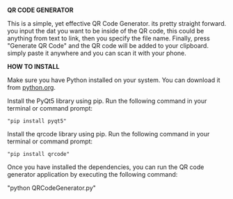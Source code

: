 **QR CODE GENERATOR**

This is a simple, yet effective QR Code Generator. its pretty straight forward. you input the dat you want to be inside of the QR code,
this could be anything from text to link, then you specify the file name. Finally, press "Generate QR Code" and the QR code will be added to your clipboard.
simply paste it anywhere and you can scan it with your phone.


**HOW TO INSTALL**

 Make sure you have Python installed on your system. You can download it from [python.org](https://www.python.org/downloads/).

 Install the PyQt5 library using pip. Run the following command in your terminal or command prompt:

  
    "pip install pyqt5"
  

 Install the qrcode library using pip. Run the following command in your terminal or command prompt:

 
    "pip install qrcode"
   
    

Once you have installed the dependencies, you can run the QR code generator application by executing the following command:


"python QRCodeGenerator.py"

